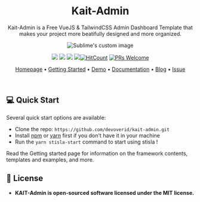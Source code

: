 <h1 align="center">Kait-Admin</h1>

<p align="center">
Kait-Admin is a Free VueJS & TailwindCSS Admin Dashboard Template that makes your project more beatifully designed and more organized.
</p>

<p align="center">
  <img src="https://user-images.githubusercontent.com/46257169/85205857-2e0f6700-b348-11ea-9d71-0d19e288c48e.png" alt="Sublime's custom image"/>
</p>

<span align="center">

[![](https://img.shields.io/github/issues/devoverid/kait-admin?style=flat-square)](https://img.shields.io/github/issues/devoverid/kait-admin?style=flat-square) ![](https://img.shields.io/github/stars/devoverid/kait-admin?style=flat-square)
![](https://img.shields.io/github/forks/devoverid/kait-admin?style=flat-square) ![](https://img.shields.io/github/license/devoverid/kait-admin?style=flat-square)[![HitCount](http://hits.dwyl.com/syauqizaidan/https://githubcom/devoverid/kait-admin.svg)](http://hits.dwyl.com/syauqizaidan/https://githubcom/devoverid/kait-admin)  [![PRs Welcome](https://img.shields.io/badge/PRs-welcome-brightgreen.svg?style=flat-square)](http://makeapullrequest.com)

</span>

<p align="center">
  <a href="https://getstisla.com">Homepage</a>
  •
  <a href="https://getstisla.com/getting-started">Getting Started</a>
  •
  <a href="https://demo.getstisla.com" target="_new">Demo</a>
  •
  <a href="https://getstisla.com/docs">Documentation</a>
  •
  <a href="https://getstisla.com/blog">Blog</a>
  •
  <a href="https://getstisla.com/support">Issue</a>
</p>

<br>

## 💻 Quick Start
Several quick start options are available:
- Clone the repo: `https://github.com/devoverid/kait-admin.git`
- Install [npm](https://www.npmjs.com) or [yarn](https://yarnpkg.com) first if you don't have it in your machine
- Run the `yarn stisla-start` command to start using stisla !

Read the Getting started page for information on the framework contents, templates and examples, and more.

## 📝 License
- **KAIT-Admin is open-sourced software licensed under the MIT license.**

